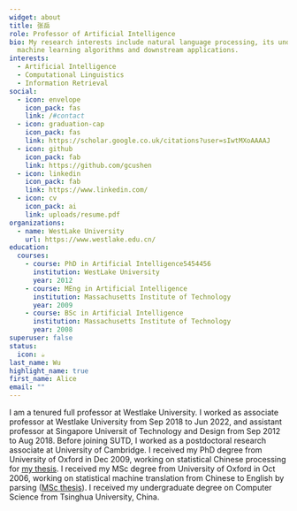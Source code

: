 ```yaml
---
widget: about
title: 张岳
role: Professor of Artificial Intelligence
bio: My research interests include natural language processing, its underlying
  machine learning algorithms and downstream applications.
interests:
  - Artificial Intelligence
  - Computational Linguistics
  - Information Retrieval
social:
  - icon: envelope
    icon_pack: fas
    link: /#contact
  - icon: graduation-cap
    icon_pack: fas
    link: https://scholar.google.co.uk/citations?user=sIwtMXoAAAAJ
  - icon: github
    icon_pack: fab
    link: https://github.com/gcushen
  - icon: linkedin
    icon_pack: fab
    link: https://www.linkedin.com/
  - icon: cv
    icon_pack: ai
    link: uploads/resume.pdf
organizations:
  - name: WestLake University
    url: https://www.westlake.edu.cn/
education:
  courses:
    - course: PhD in Artificial Intelligence5454456
      institution: WestLake University
      year: 2012
    - course: MEng in Artificial Intelligence
      institution: Massachusetts Institute of Technology
      year: 2009
    - course: BSc in Artificial Intelligence
      institution: Massachusetts Institute of Technology
      year: 2008
superuser: false
status:
  icon: ☕️
last_name: Wu
highlight_name: true
first_name: Alice
email: ""
---
```

I am a tenured full professor at Westlake University. I worked as associate professor at Westlake University from Sep 2018 to Jun 2022, and assistant professor at Singapore Universit of Technology and Design from Sep 2012 to Aug 2018. Before joining SUTD, I worked as a postdoctoral research associate at University of Cambridge. I received my PhD degree from University of Oxford in Dec 2009, working on statistical Chinese processing for [my thesis](https://frcchang.github.io/pub/thesis.pdf). I received my MSc degree from University of Oxford in Oct 2006, working on statistical machine translation from Chinese to English by parsing ([MSc thesis](https://frcchang.github.io/pub/mscthesis.pdf)). I received my undergraduate degree on Computer Science from Tsinghua University, China.